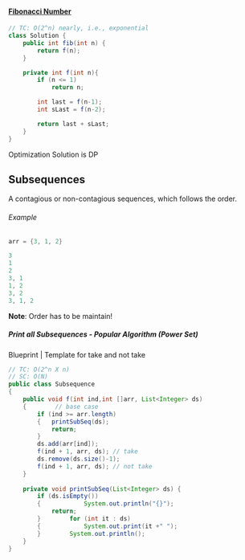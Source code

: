 #### [Fibonacci Number](https://leetcode.com/problems/fibonacci-number/)

```java
// TC: O(2^n) nearly, i.e., exponential 
class Solution {
    public int fib(int n) {
        return f(n);
    }

    private int f(int n){
        if (n <= 1)
            return n;

        int last = f(n-1);
        int sLast = f(n-2);

        return last + sLast;
    }
}
```

Optimization Solution is DP



## Subsequences
A contagious or non-contagious sequences, which follows the order. 
###### Example
```java
arr = {3, 1, 2}

3
1
2
3, 1
1, 2
3, 2
3, 1, 2
```

**Note**: Order has to be maintain!
##### Print all Subsequences - Popular Algorithm (Power Set)

Blueprint | Template for take and not take 
```java
// TC: O(2^n X n)
// SC: O(N)
public class Subsequence  
{  
    public void f(int ind,int []arr, List<Integer> ds)  
    {        // base case  
        if (ind >= arr.length)  
        {   printSubSeq(ds);  
            return;  
        }  
        ds.add(arr[ind]);  
        f(ind + 1, arr, ds); // take  
        ds.remove(ds.size()-1);  
        f(ind + 1, arr, ds); // not take  
    }  
  
    private void printSubSeq(List<Integer> ds) {  
        if (ds.isEmpty())  
        {            System.out.println("{}");  
            return;  
        }        for (int it : ds)  
        {            System.out.print(it +" ");  
        }        System.out.println();  
    }
}
```

